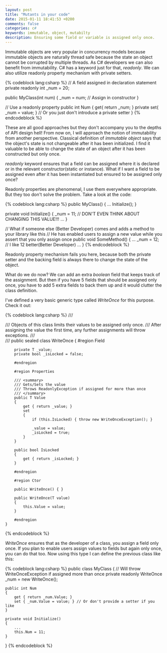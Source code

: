 ```yaml
---
layout: post
title: "Mutants in your code"
date: 2015-01-11 18:41:53 +0200
comments: false
categories: c#
keywords: immutable, object, mutabilty 
description: Ensuring some field or variable is assigned only once. 
---
```


Immutable objects are very popular in concurrency models because immutable objects are naturally thread safe because the state an object cannot be corrupted by multiple threads. As C# developers we can also benefit from immutability. C# has a keyword just for that, *readonly*. We can also utilize readonly property mechanism with private setters.

{% codeblock lang:csharp %}
// A field assigned in declaration statement
private readonly int _num = 20;

public MyClass(int num)
{
    _num = num; // Assign in constructor
}

// Use a readonly property
public int Num
{
    get{ return _num; }
    private set{ _num = value; } // Or you just don't introduce a private setter
}
{% endcodeblock %} 

<!-- more -->

These are all good approaches but they don't accompany you to the depths of API design hell! From now on, I will approach the notion of immutability from another perspective. Classical definition of *immutable object* says that the object's state is not changeable after it has been initialized. I find it valuable to be able to change the state of an object after it has been constructed but only once.

*readonly* keyword ensures that a field can be assigned where it is declared or in the relevant constructor(static or instance). What if I want a field to be assigned even after it has been instantiated but ensured to be assigned only once? 

Readonly properties are phenomenal, I use them everywhere appropriate. But they too don't solve the problem. Take a look at the code:

{% codeblock lang:csharp %}
public MyClass()
{
    ...
    Initialize();
}

private void Initialize()
{
    _num = 11; // DON'T EVEN THINK ABOUT CHANGING THIS VALUE!!!
    ...
}

// What if someone else (Better Developer) comes and adds a method to your library like this
// He has enabled users to assign a new value while you assert that you only assign once
public void SomeMethod()
{
    ...
    _num = 12; // I like 12 better(Better Developer)
    ...
}
{% endcodeblock %} 

Readonly property mechanism fails you here, because both the private setter and the backing field is always there to change the state of the object. 

What do we do now? We can add an extra *boolean* field that keeps track of the assignment. But then if you have 5 fields that should be assigned only once, you have to add 5 extra fields to back them up and it would clutter the class definition. 

I've defined a very basic generic type called *WriteOnce<T>* for this purpose. Check it out:

{% codeblock lang:csharp %}
    /// <summary>
    /// Objects of this class limits their values to be assigned only once.
    /// After assigning the value the first time, any further assignments will throw exceptions. 
    /// </summary>
    /// <typeparam name="T"></typeparam>
    public sealed class WriteOnce<T>
    {
        #region Field

        private T _value;
        private bool _isLocked = false;

        #endregion

        #region Properties

        /// <summary>
        /// Gets/Sets the value
        /// Throws ReadonlyException if assigned for more than once
        /// </summary>
        public T Value
        {
            get { return _value; }
            set
            {
                if (this.IsLocked) { throw new WriteOnceException(); }

                _value = value;
                _isLocked = true;
            }
        }

        public bool IsLocked
        {
            get { return _isLocked; }
        }

        #endregion

        #region Ctor

        public WriteOnce() { }

        public WriteOnce(T value)
        {
            this.Value = value;
        }

        #endregion
    }
{% endcodeblock %}

*WriteOnce* ensures that as the developer of a class, you assign a field only once. If you plan to enable users assign values to fields but again only once, you can do that too. Now using this type I can define the previous class like this:

{% codeblock lang:csharp %}
public class MyClass
{
    // Will throw WriteOnceException if assigned more than once
    private readonly WriteOnce<int> _num = new WriteOnce<int>();

    public int Num
    {
        get { return _num.Value; }
        set { _num.Value = value; } // Or don't provide a setter if you like
    }

    private void Initialize()
    {
        ...
        this.Num = 11;
    }
}
{% endcodeblock %}
